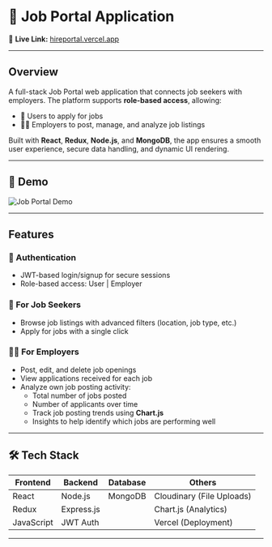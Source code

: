 # 💼 Job Portal Application

🔗 **Live Link:** [hireportal.vercel.app](https://hireportal.vercel.app/)  

---

## Overview

A full-stack Job Portal web application that connects job seekers with employers. The platform supports **role-based access**, allowing:

- 👤 Users to apply for jobs
- 🧑‍💼 Employers to post, manage, and analyze job listings

Built with **React**, **Redux**, **Node.js**, and **MongoDB**, the app ensures a smooth user experience, secure data handling, and dynamic UI rendering.

---

## 🎥 Demo

![Job Portal Demo](frontend/public/jobportal.gif)

---

##  Features

### 🔐 Authentication
- JWT-based login/signup for secure sessions
- Role-based access: User | Employer 

### 👤 For Job Seekers
- Browse job listings with advanced filters (location, job type, etc.)
- Apply for jobs with a single click

### 🧑‍💼 For Employers
- Post, edit, and delete job openings
- View applications received for each job
- Analyze own job posting activity:
  - Total number of jobs posted
  - Number of applicants over time
  - Track job posting trends using **Chart.js**
  - Insights to help identify which jobs are performing well

---

## 🛠️ Tech Stack

| Frontend  | Backend   | Database | Others |
|-----------|-----------|----------|--------|
| React     | Node.js   | MongoDB  | Cloudinary (File Uploads) |
| Redux     | Express.js|          | Chart.js (Analytics) |
| JavaScript| JWT Auth  |          | Vercel (Deployment)  |

---

